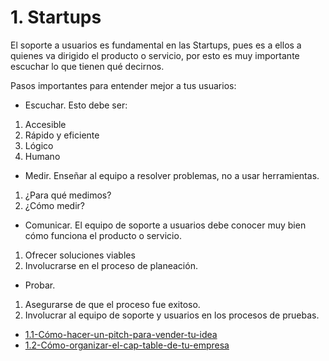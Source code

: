# 1. Startups

El soporte a usuarios es fundamental en las Startups, pues es a ellos a
quienes va dirigido el producto o servicio, por esto es muy importante
escuchar lo que tienen qué decirnos.

Pasos importantes para entender mejor a tus usuarios:

-   Escuchar. Esto debe ser:

1)  Accesible
2)  Rápido y eficiente
3)  Lógico
4)  Humano

-   Medir. Enseñar al equipo a resolver problemas, no a usar
    herramientas.

1)  ¿Para qué medimos?
2)  ¿Cómo medir?

-   Comunicar. El equipo de soporte a usuarios debe conocer muy bien
    cómo funciona el producto o servicio.

1)  Ofrecer soluciones viables
2)  Involucrarse en el proceso de planeación.

-   Probar.

1)  Asegurarse de que el proceso fue exitoso.
2)  Involucrar al equipo de soporte y usuarios en los procesos de
    pruebas.


[comment]:STARTING_GENERATED_TOC

* [1.1-Cómo-hacer-un-pitch-para-vender-tu-idea](<./content/1.1-Cómo-hacer-un-pitch-para-vender-tu-idea.md>)
* [1.2-Cómo-organizar-el-cap-table-de-tu-empresa](<./content/1.2-Cómo-organizar-el-cap-table-de-tu-empresa.md>)

[comment]:ENDING_GENERATED_TOC
